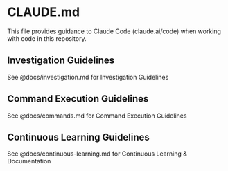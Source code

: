 # CLAUDE.md

This file provides guidance to Claude Code (claude.ai/code) when working with code in this repository.

## Investigation Guidelines

See @docs/investigation.md for Investigation Guidelines

## Command Execution Guidelines

See @docs/commands.md for Command Execution Guidelines

## Continuous Learning Guidelines

See @docs/continuous-learning.md for Continuous Learning & Documentation

